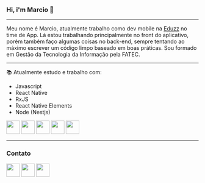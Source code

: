 ### Hi, i'm Marcio 🤪
---

Meu nome é Marcio, atualmente trabalho como dev mobile na [Eduzz](https://www.eduzz.com/) no time de App. Lá estou trabalhando principalmente no front do aplicativo, porém também faço algumas coisas no back-end, sempre tentando ao máximo escrever um código limpo baseado em boas práticas.
Sou formado em Gestão da Tecnologia da Informação pela FATEC.

---

📚 Atualmente estudo e trabalho com:
- Javascript
- React Native
- RxJS
- React Native Elements
- Node (Nestjs)

<img src="https://cdn.icon-icons.com/icons2/2415/PNG/512/docker_plain_logo_icon_146554.png" width="35" height="35" />  <img src="https://cdn.icon-icons.com/icons2/2107/PNG/128/file_type_typescript_official_icon_130107.png" width="35" height="35" />  <img src="https://cdn.icon-icons.com/icons2/2415/PNG/128/javascript_original_logo_icon_146455.png" width="35" height="35" /> <img src="https://cdn.icon-icons.com/icons2/2415/PNG/128/react_original_logo_icon_146374.png" width="35" height="35" />  <img src="https://cdn.icon-icons.com/icons2/2107/PNG/128/file_type_nestjs_icon_130355.png" width="35" height="35" />

---

### Contato
<a href="https://www.linkedin.com/in/marciordj/"><img src="https://cdn.icon-icons.com/icons2/808/PNG/128/linkedin_icon-icons.com_66096.png" height="35"/></a>  <a href="https://github.com/marciordj"><img src="https://cdn.icon-icons.com/icons2/936/PNG/128/github-logo_icon-icons.com_73546.png" height="35" href="https://www.linkedin.com/in/marciordj/"/></a>  <a href="mailto:lmarciorodriguesjunior@gmail.com"> <img src="https://cdn.icon-icons.com/icons2/1826/PNG/128/4202011emailgmaillogomailsocialsocialmedia-115677_115624.png" height="35" href="https://www.linkedin.com/in/marciordj/"/></a>

  
